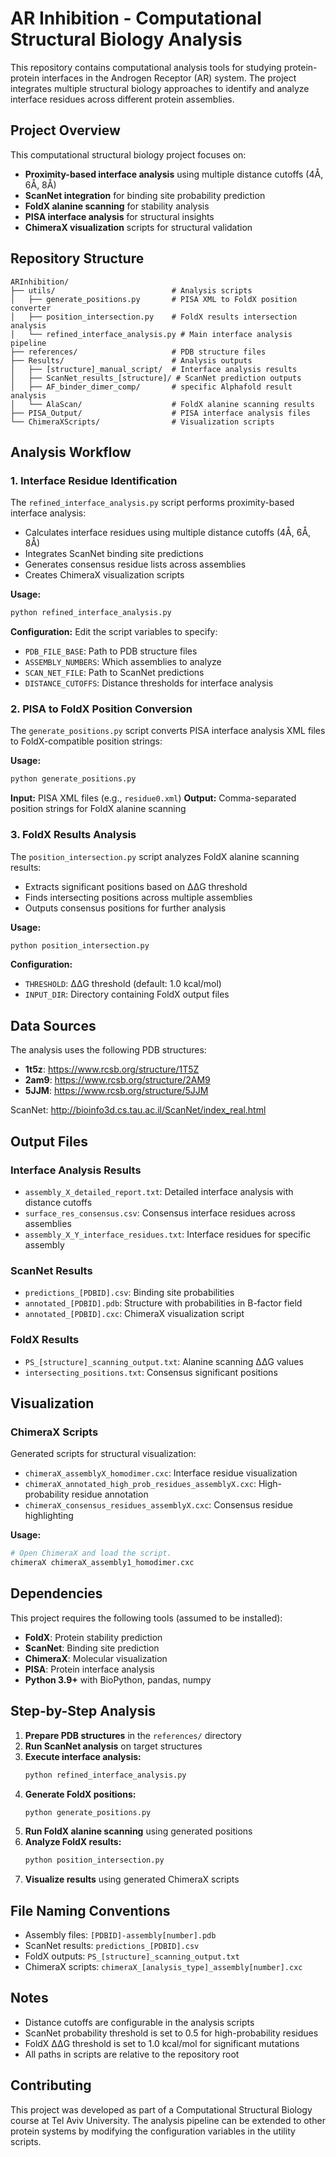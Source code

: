 # AR Inhibition - Computational Structural Biology Analysis

This repository contains computational analysis tools for studying protein-protein interfaces in the Androgen Receptor (AR) system. The project integrates multiple structural biology approaches to identify and analyze interface residues across different protein assemblies.

## Project Overview

This computational structural biology project focuses on:
- **Proximity-based interface analysis** using multiple distance cutoffs (4Å, 6Å, 8Å)
- **ScanNet integration** for binding site probability prediction
- **FoldX alanine scanning** for stability analysis
- **PISA interface analysis** for structural insights
- **ChimeraX visualization** scripts for structural validation

## Repository Structure

```
ARInhibition/
├── utils/                          # Analysis scripts
│   ├── generate_positions.py       # PISA XML to FoldX position converter
│   ├── position_intersection.py    # FoldX results intersection analysis
│   └── refined_interface_analysis.py # Main interface analysis pipeline
├── references/                     # PDB structure files
├── Results/                        # Analysis outputs
│   ├── [structure]_manual_script/  # Interface analysis results
│   ├── ScanNet_results_[structure]/ # ScanNet prediction outputs
│   ├── AF_binder_dimer_comp/       # specific Alphafold result analysis
│   └── AlaScan/                    # FoldX alanine scanning results
├── PISA_Output/                    # PISA interface analysis files
└── ChimeraXScripts/                # Visualization scripts
```

## Analysis Workflow

### 1. Interface Residue Identification

The `refined_interface_analysis.py` script performs proximity-based interface analysis:

- Calculates interface residues using multiple distance cutoffs (4Å, 6Å, 8Å)
- Integrates ScanNet binding site predictions
- Generates consensus residue lists across assemblies
- Creates ChimeraX visualization scripts

**Usage:**
```bash
python refined_interface_analysis.py
```

**Configuration:**
Edit the script variables to specify:
- `PDB_FILE_BASE`: Path to PDB structure files
- `ASSEMBLY_NUMBERS`: Which assemblies to analyze
- `SCAN_NET_FILE`: Path to ScanNet predictions
- `DISTANCE_CUTOFFS`: Distance thresholds for interface analysis

### 2. PISA to FoldX Position Conversion

The `generate_positions.py` script converts PISA interface analysis XML files to FoldX-compatible position strings:

**Usage:**
```bash
python generate_positions.py
```

**Input:** PISA XML files (e.g., `residue0.xml`)
**Output:** Comma-separated position strings for FoldX alanine scanning

### 3. FoldX Results Analysis

The `position_intersection.py` script analyzes FoldX alanine scanning results:

- Extracts significant positions based on ΔΔG threshold
- Finds intersecting positions across multiple assemblies
- Outputs consensus positions for further analysis

**Usage:**
```bash
python position_intersection.py
```

**Configuration:**
- `THRESHOLD`: ΔΔG threshold (default: 1.0 kcal/mol)
- `INPUT_DIR`: Directory containing FoldX output files

## Data Sources

The analysis uses the following PDB structures:
- **1t5z**: https://www.rcsb.org/structure/1T5Z
- **2am9**: https://www.rcsb.org/structure/2AM9
- **5JJM**: https://www.rcsb.org/structure/5JJM

ScanNet: http://bioinfo3d.cs.tau.ac.il/ScanNet/index_real.html

## Output Files

### Interface Analysis Results
- `assembly_X_detailed_report.txt`: Detailed interface analysis with distance cutoffs
- `surface_res_consensus.csv`: Consensus interface residues across assemblies
- `assembly_X_Y_interface_residues.txt`: Interface residues for specific assembly

### ScanNet Results
- `predictions_[PDBID].csv`: Binding site probabilities
- `annotated_[PDBID].pdb`: Structure with probabilities in B-factor field
- `annotated_[PDBID].cxc`: ChimeraX visualization script

### FoldX Results
- `PS_[structure]_scanning_output.txt`: Alanine scanning ΔΔG values
- `intersecting_positions.txt`: Consensus significant positions

## Visualization

### ChimeraX Scripts
Generated scripts for structural visualization:
- `chimeraX_assemblyX_homodimer.cxc`: Interface residue visualization
- `chimeraX_annotated_high_prob_residues_assemblyX.cxc`: High-probability residue annotation
- `chimeraX_consensus_residues_assemblyX.cxc`: Consensus residue highlighting

**Usage:**
```bash
# Open ChimeraX and load the script.
chimeraX chimeraX_assembly1_homodimer.cxc
```

## Dependencies

This project requires the following tools (assumed to be installed):
- **FoldX**: Protein stability prediction
- **ScanNet**: Binding site prediction
- **ChimeraX**: Molecular visualization
- **PISA**: Protein interface analysis
- **Python 3.9+** with BioPython, pandas, numpy

## Step-by-Step Analysis

1. **Prepare PDB structures** in the `references/` directory
2. **Run ScanNet analysis** on target structures
3. **Execute interface analysis:**
   ```bash
   python refined_interface_analysis.py
   ```
4. **Generate FoldX positions:**
   ```bash
   python generate_positions.py
   ```
5. **Run FoldX alanine scanning** using generated positions
6. **Analyze FoldX results:**
   ```bash
   python position_intersection.py
   ```
7. **Visualize results** using generated ChimeraX scripts

## File Naming Conventions

- Assembly files: `[PDBID]-assembly[number].pdb`
- ScanNet results: `predictions_[PDBID].csv`
- FoldX outputs: `PS_[structure]_scanning_output.txt`
- ChimeraX scripts: `chimeraX_[analysis_type]_assembly[number].cxc`

## Notes

- Distance cutoffs are configurable in the analysis scripts
- ScanNet probability threshold is set to 0.5 for high-probability residues
- FoldX ΔΔG threshold is set to 1.0 kcal/mol for significant mutations
- All paths in scripts are relative to the repository root

## Contributing

This project was developed as part of a Computational Structural Biology course at Tel Aviv University. The analysis pipeline can be extended to other protein systems by modifying the configuration variables in the utility scripts. 
